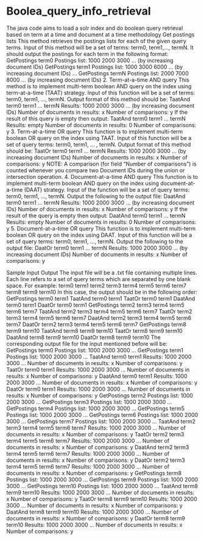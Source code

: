 # Boolea_query_info_retrieval
The java code aims to load a solr index and do boolean query retrieval based on term at a time and document at a time methodology
Get postings lists
This method retrieves the postings lists for each of the given query terms. Input of
this method will be a set of terms: term0, term1,..., termN. It should output the
postings for each term in the following format:
GetPostings
term0
Postings list: 1000 2000 3000 … (by increasing document IDs)
GetPostings
term1
Postings list: 1000 3000 6000 … (by increasing document IDs)
…
GetPostings
termN
Postings list: 2000 7000 8000 … (by increasing document IDs)
2. Term-at-a-time AND query
This method is to implement multi-term boolean AND query on the index using
term-at-a-time (TAAT) strategy. Input of this function will be a set of terms: term0,
term1, …, termN. Output format of this method should be:
TaatAnd
term0 term1 … termN
Results: 1000 2000 3000 … (by increasing document IDs)
Number of documents in results: x
Number of comparisons: y
If the result of this query is empty then output:
TaatAnd
term0 term1 … termN
Results: empty
Number of documents in results: 0
Number of comparisons: y
3. Term-at-a-time OR query
This function is to implement multi-term boolean OR query on the index using
TAAT. Input of this function will be a set of query terms: term0, term1, … , termN.
Output format of this method should be:
TaatOr
term0 term1 … termN
Results: 1000 2000 3000 … (by increasing document IDs)
Number of documents in results: x
Number of comparisons: y
NOTE: A comparison (for field “Number of comparisons”) is counted whenever
you compare two Document IDs during the union or intersection operation.
4. Document-at-a-time AND query
This function is to implement multi-term boolean AND query on the index using
document-at-a-time (DAAT) strategy. Input of the function will be a set of query
terms: term0, term1, …, termN. Output the following to the output file:
DaatAnd
term0 term1 … termN
Results: 1000 2000 3000 … (by increasing document IDs)
Number of documents in results: x
Number of comparisons: y
If the result of the query is empty then output:
DaatAnd
term0 term1 … termN
Results: empty
Number of documents in results: 0
Number of comparisons: y
5. Document-at-a-time OR query
This function is to implement multi-term boolean OR query on the index using
DAAT. Input of this function will be a set of query terms: term0, term1, …, termN.
Output the following to the output file:
DaatOr
term0 term1 … termN
Results: 1000 2000 3000 … (by increasing document IDs)
Number of documents in results: x
Number of comparisons: y

Sample Input Output
The input file will be a .txt file containing multiple lines. Each line refers to a set of
query terms which are separated by one blank space. For example:
term0 term1
term2 term3 term4 term5 term6 term7
term8 term9 term10
In this case, the output should be in the following order:
GetPostings term0 term1
TaatAnd term0 term1
TaatOr term0 term1
DaatAnd term0 term1
DaatOr term0 term1
GetPostings term2 term3 term4 term5 term6 term7
TaatAnd term2 term3 term4 term5 term6 term7
TaatOr term2 term3 term4 term5 term6 term7
DaatAnd term2 term3 term4 term5 term6 term7
DaatOr term2 term3 term4 term5 term6 term7
GetPostings term8 term9 term10
TaatAnd term8 term9 term10
TaatOr term8 term9 term10
DaatAnd term8 term9 term10
DaatOr term8 term9 term10
The corresponding output file for the input mentioned before will be:
GetPostings
term0
Postings list: 1000 2000 3000 …
GetPostings
term1
Postings list: 1000 2000 3000 …
TaatAnd
term0 term1
Results: 1000 2000 3000 …
Number of documents in results: x
Number of comparisons: y
TaatOr
term0 term1
Results: 1000 2000 3000 …
Number of documents in results: x
Number of comparisons: y
DaatAnd
term0 term1
Results: 1000 2000 3000 …
Number of documents in results: x
Number of comparisons: y
DaatOr
term0 term1
Results: 1000 2000 3000 …
Number of documents in results: x
Number of comparisons: y
GetPostings
term2
Postings list: 1000 2000 3000 …
GetPostings
term3
Postings list: 1000 2000 3000 …
GetPostings
term4
Postings list: 1000 2000 3000 …
GetPostings
term5
Postings list: 1000 2000 3000 …
GetPostings
term6
Postings list: 1000 2000 3000 …
GetPostings
term7
Postings list: 1000 2000 3000 …
TaatAnd
term2 term3 term4 term5 term6 term7
Results: 1000 2000 3000 …
Number of documents in results: x
Number of comparisons: y
TaatOr
term2 term3 term4 term5 term6 term7
Results: 1000 2000 3000 …
Number of documents in results: x
Number of comparisons: y
DaatAnd
term2 term3 term4 term5 term6 term7
Results: 1000 2000 3000 …
Number of documents in results: x
Number of comparisons: y
DaatOr
term2 term3 term4 term5 term6 term7
Results: 1000 2000 3000 …
Number of documents in results: x
Number of comparisons: y
GetPostings
term8
Postings list: 1000 2000 3000 …
GetPostings
term9
Postings list: 1000 2000 3000 …
GetPostings
term10
Postings list: 1000 2000 3000 …
TaatAnd
term8 term9 term10
Results: 1000 2000 3000 …
Number of documents in results: x
Number of comparisons: y
TaatOr
term8 term9 term10
Results: 1000 2000 3000 …
Number of documents in results: x
Number of comparisons: y
DaatAnd
term8 term9 term10
Results: 1000 2000 3000 …
Number of documents in results: x
Number of comparisons: y
DaatOr
term8 term9 term10
Results: 1000 2000 3000 …
Number of documents in results: x
Number of comparisons: y
